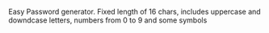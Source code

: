 Easy Password generator. Fixed length of 16 chars, includes uppercase and downdcase letters, numbers from 0 to 9 and some symbols
